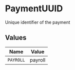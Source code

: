 # PaymentUUID

Unique identifier of the payment


## Values

| Name      | Value     |
| --------- | --------- |
| `PAYROLL` | payroll   |